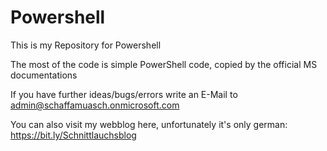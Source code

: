 # Powershell
This is my Repository for Powershell

The most of the code is simple PowerShell code, copied by the official MS documentations

If you have further ideas/bugs/errors write an E-Mail to admin@schaffamuasch.onmicrosoft.com

You can also visit my webblog here, unfortunately it's only german: https://bit.ly/Schnittlauchsblog
